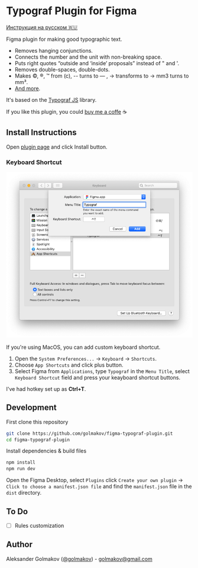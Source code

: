 # Typograf Plugin for Figma

[Инструкция на русском 🇷🇺](./docs/readme-RU.md)

Figma plugin for making good typographic text.

* Removes hanging conjunctions.
* Connects the number and the unit with non-breaking space.
* Puts right quotes “outside and ‘inside’ proposals” instead  of " and '.
* Removes double-spaces, double-dots.
* Makes ©, ®, ™ from (c), -- turns to — , -> transforms to → mm3 turns to mm³.
* [And more](https://github.com/typograf/typograf/blob/dev/docs/RULES.en-US.md).

It's based on the [Typograf JS](https://github.com/typograf/typograf) library.

If you like this plugin, you could [buy me a coffe](https://rocketbank.ru/aleksandr.golmakov) ☕️


## Install Instructions

Open [plugin page](https://www.figma.com/c/plugin/745519632050796775/Typograf) and click Install button.

### Keyboard Shortcut

![Keyboard Shortcut](./docs/img/03-shortcut.png)

If you're using MacOS, you can add custom keyboard shortcut.

1. Open the `System Preferences...` -> `Keyboard` -> `Shortcuts`.
2. Choose `App Shortcuts` and click plus button. 
3. Select Figma from `Applications`, type `Typograf` in the `Menu Title`, select `Keyboard Shortcut` field and press your keayboard shortcut buttons.

I've had hotkey set up as **Ctrl+T**.


## Development

First clone this repository

```bash
git clone https://github.com/golmakov/figma-typograf-plugin.git
cd figma-typograf-plugin
```

Install dependencies & build files

```bash
npm install
npm run dev
```

Open the Figma Desktop, select `Plugins` click `Create your own plugin` -> `Click to choose a manifest.json file` and find the `manifest.json` file in the `dist` directory.

## To Do

- [ ] Rules customization


## Author

Aleksander Golmakov ([@golmakov](https://twitter.com/golmakov)) - [golmakov@gmail.com](mailto:golmakov@gmail.com)